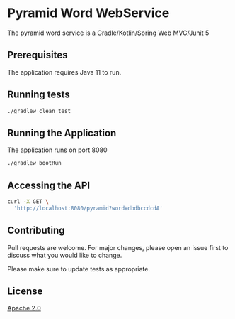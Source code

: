 # Pyramid Word WebService

The pyramid word service is a Gradle/Kotlin/Spring Web MVC/Junit 5

## Prerequisites

The application requires Java 11 to run.

## Running tests

```bash
./gradlew clean test
```

## Running the Application

The application runs on port 8080

```bash
./gradlew bootRun
```

## Accessing the API

```bash
curl -X GET \
  'http://localhost:8080/pyramid?word=dbdbccdcdA'
```

## Contributing
Pull requests are welcome. For major changes, please open an issue first to discuss what you would like to change.

Please make sure to update tests as appropriate.

## License
[Apache 2.0](http://www.apache.org/licenses/LICENSE-2.0/)
